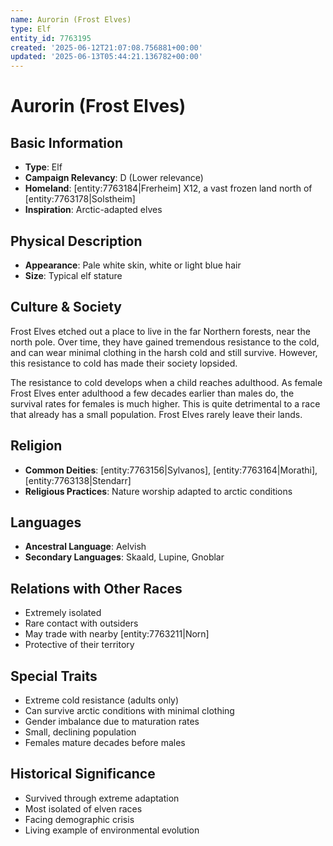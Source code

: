 ```yaml
---
name: Aurorin (Frost Elves)
type: Elf
entity_id: 7763195
created: '2025-06-12T21:07:08.756881+00:00'
updated: '2025-06-13T05:44:21.136782+00:00'
---
```


# Aurorin (Frost Elves)

## Basic Information
- **Type**: Elf
- **Campaign Relevancy**: D (Lower relevance)
- **Homeland**: [entity:7763184|Frerheim] X12, a vast frozen land north of [entity:7763178|Solstheim]
- **Inspiration**: Arctic-adapted elves

## Physical Description
- **Appearance**: Pale white skin, white or light blue hair
- **Size**: Typical elf stature

## Culture & Society
Frost Elves etched out a place to live in the far Northern forests, near the north pole. Over time, they have gained tremendous resistance to the cold, and can wear minimal clothing in the harsh cold and still survive. However, this resistance to cold has made their society lopsided. 

The resistance to cold develops when a child reaches adulthood. As female Frost Elves enter adulthood a few decades earlier than males do, the survival rates for females is much higher. This is quite detrimental to a race that already has a small population. Frost Elves rarely leave their lands.

## Religion
- **Common Deities**: [entity:7763156|Sylvanos], [entity:7763164|Morathi], [entity:7763138|Stendarr]
- **Religious Practices**: Nature worship adapted to arctic conditions

## Languages
- **Ancestral Language**: Aelvish
- **Secondary Languages**: Skaald, Lupine, Gnoblar

## Relations with Other Races
- Extremely isolated
- Rare contact with outsiders
- May trade with nearby [entity:7763211|Norn]
- Protective of their territory

## Special Traits
- Extreme cold resistance (adults only)
- Can survive arctic conditions with minimal clothing
- Gender imbalance due to maturation rates
- Small, declining population
- Females mature decades before males

## Historical Significance
- Survived through extreme adaptation
- Most isolated of elven races
- Facing demographic crisis
- Living example of environmental evolution